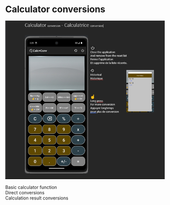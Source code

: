 # **Calculator conversions**
<img src="CalcConvMain.png" width="600" />  

Basic calculator function  
Direct conversions  
Calculation result conversions  
